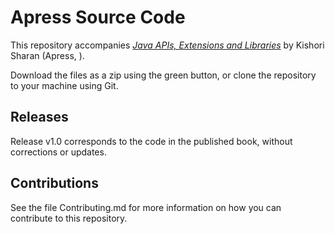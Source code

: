 # Apress Source Code

This repository accompanies [*Java APIs, Extensions and Libraries*](http://www.apress.com/9781484235454) by Kishori Sharan (Apress, ).

[comment]: #cover


Download the files as a zip using the green button, or clone the repository to your machine using Git.

## Releases

Release v1.0 corresponds to the code in the published book, without corrections or updates.

## Contributions

See the file Contributing.md for more information on how you can contribute to this repository.
